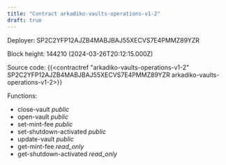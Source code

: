 ```yaml
---
title: "Contract arkadiko-vaults-operations-v1-2"
draft: true
---
```

Deployer: SP2C2YFP12AJZB4MABJBAJ55XECVS7E4PMMZ89YZR


 



Block height: 144210 (2024-03-26T20:12:15.000Z)

Source code: {{<contractref "arkadiko-vaults-operations-v1-2" SP2C2YFP12AJZB4MABJBAJ55XECVS7E4PMMZ89YZR arkadiko-vaults-operations-v1-2>}}

Functions:

* close-vault _public_
* open-vault _public_
* set-mint-fee _public_
* set-shutdown-activated _public_
* update-vault _public_
* get-mint-fee _read_only_
* get-shutdown-activated _read_only_

